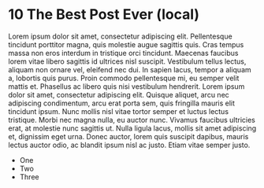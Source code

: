 # 10 The Best Post Ever (local)

Lorem ipsum dolor sit amet, consectetur adipiscing elit. Pellentesque tincidunt porttitor magna, quis molestie augue sagittis quis. Cras tempus massa non eros interdum in tristique orci tincidunt. Maecenas faucibus lorem vitae libero sagittis id ultrices nisl suscipit. Vestibulum tellus lectus, aliquam non ornare vel, eleifend nec dui. In sapien lacus, tempor a aliquam a, lobortis quis purus. Proin commodo pellentesque mi, eu semper velit mattis et. Phasellus ac libero quis nisi vestibulum hendrerit. Lorem ipsum dolor sit amet, consectetur adipiscing elit. Quisque aliquet, arcu nec adipiscing condimentum, arcu erat porta sem, quis fringilla mauris elit tincidunt ipsum. Nunc mollis nisl vitae tortor semper et luctus lectus tristique. Morbi nec magna nulla, eu auctor nunc. Vivamus faucibus ultricies erat, at molestie nunc sagittis ut. Nulla ligula lacus, mollis sit amet adipiscing et, dignissim eget urna. Donec auctor, lorem quis suscipit dapibus, mauris lectus auctor odio, ac blandit ipsum nisl ac justo. Etiam vitae semper justo.

* One
* Two
* Three